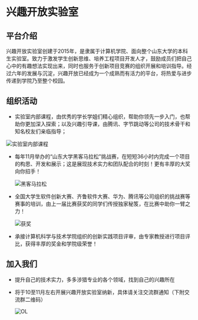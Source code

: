# 兴趣开放实验室

## 平台介绍

兴趣开放实验室创建于2015年，是隶属于计算机学院、面向整个山东大学的本科生实验室。致力于激发学生创新思维、培养工程项目开发人才，鼓励成员们把自己心中的有趣想法实现出来，同时也服务于创新项目竞赛的组织开展和培训指导。经过六年的发展与沉淀，兴趣开放已经成为一个成熟而有活力的平台，将热爱与进步传递到学院乃至整个校园。

## 组织活动

-  实验室内部课程，由优秀的学长学姐们精心组织，帮助你领先一步入门，也帮助你更加深入探索；以及兴趣引导课，由腾讯、字节跳动等公司的技术骨干和知名校友们亲临指导；

  ![实验室内部课程](https://i.loli.net/2021/08/26/vpTc1Orxa648tUq.jpg)

- 每年11月举办的“山东大学黑客马拉松”挑战赛，在短短36小时内完成一个项目的构思、开发和展示；这是展现技术实力和团队配合的时刻！更有丰厚的大奖向你招手！

  ![黑客马拉松](https://i.loli.net/2021/08/26/5BDWUn63vmHR7hz.jpg)

- 全国大学生软件创新大赛、齐鲁软件大赛、华为、腾讯等公司组织的挑战赛等赛事的培训，由上一届比赛获奖的同学们传授独家秘笈，在比赛中助你一臂之力！

  ![获奖](https://i.loli.net/2021/08/26/kyij24xHGAbPEsL.jpg)

- 承接计算机科学与技术学院组织的创新实践项目评审，由专家教授进行项目评比，获得丰厚的奖金和学院级荣誉！

## 加入我们

- 提升自己的技术实力，多多涉猎专业的各个领域，找到自己的兴趣所在

- 将于10至11月左右开展兴趣开放实验室纳新，具体请关注交流群通知（下附交流群二维码）

  ![OL](https://i.loli.net/2021/08/26/n2Z4yuh8Rpf6OdI.png)